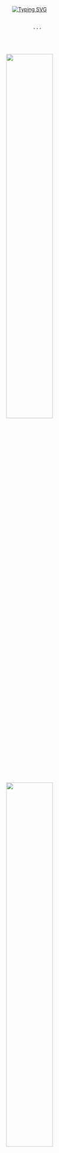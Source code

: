 <div align="center">
  <a href="https://git.io/typing-svg"><img src="https://readme-typing-svg.demolab.com?font=Fira+Code&pause=1000&color=F7A429&center=true&vCenter=true&width=435&lines=Hello+I'm+Baifern" alt="Typing SVG" /></a>
  <br><br>
  <pre>
     ...
  </pre>
  <br><br>
</div>

<div align="center">

  <!-- Overall stats -->
  <img height="50%" width="auto" src="https://github-readme-stats.vercel.app/api?username=txnfern&show_icons=true&count_private=true&theme=darcula&hide_border=true&hide=issues,contribs&bg_color=00000000&title_color=F7A429" />

  <!-- Top languages by repo -->
  <img height="50%" width="auto" src="https://github-readme-stats.vercel.app/api/top-langs/?username=txnfern&layout=compact&hide_border=true&theme=darcula&bg_color=00000000&langs_count=6&hide=jupyter%20notebook,tex,css,php&exclude_repo=Pacman-AI&title_color=F7A429" />

</div>
